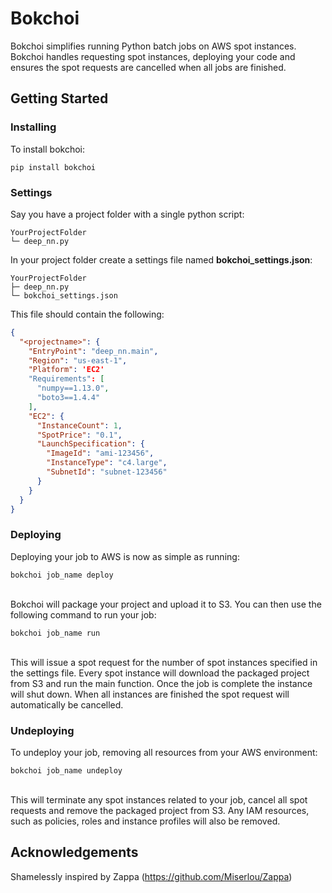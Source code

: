 # Bokchoi

Bokchoi simplifies running Python batch jobs on AWS spot instances. Bokchoi handles requesting spot instances, deploying your code and ensures the spot requests are cancelled when all jobs are finished.

## Getting Started

### Installing

To install bokchoi:

```
pip install bokchoi
```

### Settings


Say you have a project folder with a single python script:
```
YourProjectFolder
└─ deep_nn.py
```
In your project folder create a settings file named **bokchoi_settings.json**:
```
YourProjectFolder
├─ deep_nn.py
└─ bokchoi_settings.json
```
This file should contain the following:

```json
{
  "<projectname>": {
    "EntryPoint": "deep_nn.main",
    "Region": "us-east-1",
    "Platform": 'EC2'
    "Requirements": [
      "numpy==1.13.0",
      "boto3==1.4.4"
    ],
    "EC2": {
      "InstanceCount": 1,
      "SpotPrice": "0.1",
      "LaunchSpecification": {
        "ImageId": "ami-123456",
        "InstanceType": "c4.large",
        "SubnetId": "subnet-123456"
      }
    }
  }
}
```

### Deploying

Deploying your job to AWS is now as simple as running:
```
bokchoi job_name deploy
```
\
Bokchoi will package your project and upload it to S3. You can then use the following command to run your job:
```
bokchoi job_name run
```
\
This will issue a spot request for the number of spot instances specified in the settings file. Every spot instance will download the packaged project from S3 and run the main function. Once the job is complete the instance will shut down. When all instances are finished the spot request will automatically be cancelled.

### Undeploying

To undeploy your job, removing all resources from your AWS environment:
```
bokchoi job_name undeploy
```
\
This will terminate any spot instances related to your job, cancel all spot requests and remove the packaged project from S3. Any IAM resources, such as policies, roles and instance profiles will also be removed.

## Acknowledgements

Shamelessly inspired by Zappa (https://github.com/Miserlou/Zappa)